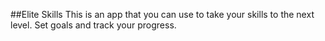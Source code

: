##Elite Skills
This is an app that you can use to take your skills to the next level. Set goals and track your progress.